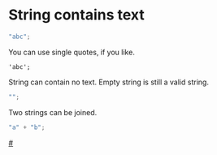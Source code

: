 # String contains text

```javascript
"abc";
```

You can use single quotes, if you like.

```
'abc';
```

String can contain no text. Empty string is still a valid string.

```javascript
"";
```

Two strings can be joined.

```javascript
"a" + "b";
```

[#](../operator/concat.md)
